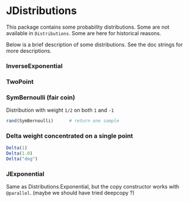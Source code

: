 # JDistributions

This package contains some probability distributions. Some are not
available in `Distributions`. Some are here for historical reasons.

Below is a brief description of some distributions.
See the doc strings for more descriptions.

### InverseExponential

### TwoPoint

### SymBernoulli (fair coin)

Distribution with weight `1/2` on both `1` and `-1`

```julia
rand(SymBernoulli)      # return one sample
```

### Delta weight concentrated on  a single point

```julia
Delta(1)
Delta(1.0)
Delta("dog")
```

### JExponential

Same as Distributions.Exponential, but the copy constructor
works with `@parallel`. (maybe we should have tried deepcopy ?)


